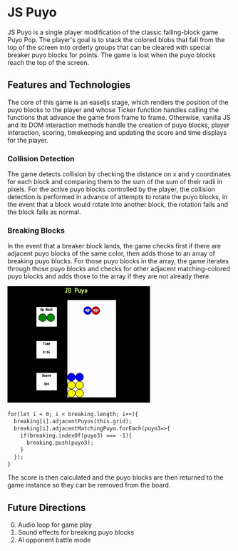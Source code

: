 # JS Puyo

JS Puyo is a single player modification of the classic falling-block game
Puyo Pop. The player's goal is to stack the colored blobs that fall from
the top of the screen into orderly groups that can be cleared with special
breaker puyo blocks for points. The game is lost when the puyo blocks reach the top
of the screen.

## Features and Technologies

The core of this game is an easeljs stage, which renders the position of
the puyo blocks to the player and whose Ticker function handles calling the
functions that advance the game from frame to frame. Otherwise, vanilla
JS and its DOM interaction methods handle the creation of puyo blocks, player
interaction, scoring, timekeeping and updating the score and time displays
for the player.

### Collision Detection

The game detects collision by checking the distance on x and y coordinates
for each block and comparing them to the sum of the sum of their radii in
pixels. For the active puyo blocks controlled by the player, the collision detection
is performed in advance of attempts to rotate the puyo blocks, in the event
that a block would rotate into another block, the rotation fails and the
block falls as normal.

### Breaking Blocks

In the event that a breaker block lands, the game checks first if there are
adjacent puyo blocks of the same color, then adds those to an array of breaking
puyo blocks. For those puyo blocks in the array, the game iterates through those puyo blocks
and checks for other adjacent matching-colored puyo blocks and adds those to the
array if they are not already there.

![block breaking example](./assets/js-puyo-ex2.gif)

```JS
for(let i = 0; i < breaking.length; i++){
  breaking[i].adjacentPuyos(this.grid);
  breaking[i].adjacentMatchingPuyo.forEach(puyo3=>{
    if(breaking.indexOf(puyo3) === -1){
      breaking.push(puyo3);
    }
  });
}

```

The score is then calculated and the puyo blocks are then returned to the game
instance so they can be removed from the board.

## Future Directions

0. Audio loop for game play
0. Sound effects for breaking puyo blocks
0. AI opponent battle mode
